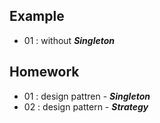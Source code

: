 ## Example
- 01 : without ***Singleton*** 

## Homework
- 01 : design pattren - ***Singleton***
- 02 : design pattern - ***Strategy***

